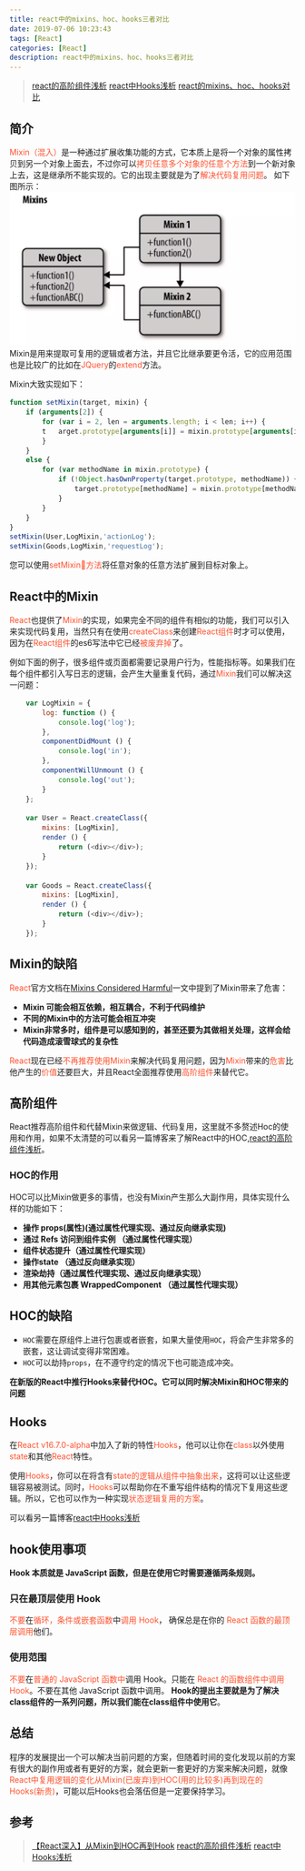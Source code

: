 ```yaml
---
title: react中的mixins、hoc、hooks三者对比
date: 2019-07-06 10:23:43
tags: [React]
categories: [React]
description: react中的mixins、hoc、hooks三者对比
---
```

> [react的高阶组件浅析](/blog/react/react-hoc.html)
> [react中Hooks浅析](/blog/react/react-hooks.html)
> [react的mixins、hoc、hooks对比](/blog/react/react-mixins-hoc-hooks.html)

## 简介
<font color="#ff502c">Mixin（混入）</font>是一种通过扩展收集功能的方式，它本质上是将一个对象的属性拷贝到另一个对象上面去，不过你可以<font color="#ff502c">拷贝任意多个对象的任意个方法</font>到一个新对象上去，这是继承所不能实现的。它的出现主要就是为了<font color="#ff502c">解决代码复用问题</font>。
如下图所示：
![reac-mixins](../../images/react/react-mixins-1-1.png)
Mixin是用来提取可复用的逻辑或者方法，并且它比继承要更令活，它的应用范围也是比较广的比如在<font color="#ff502c">JQuery</font>的<font color="#ff502c">extend</font>方法。

Mixin大致实现如下：
```javascript
function setMixin(target, mixin) {
    if (arguments[2]) {
        for (var i = 2, len = arguments.length; i < len; i++) {
        t   arget.prototype[arguments[i]] = mixin.prototype[arguments[i]];
        }
    }
    else {
        for (var methodName in mixin.prototype) {
            if (!Object.hasOwnProperty(target.prototype, methodName)) {
                target.prototype[methodName] = mixin.prototype[methodName];
            }
        }
    }
}
setMixin(User,LogMixin,'actionLog');
setMixin(Goods,LogMixin,'requestLog');
```
您可以使用<font color="#ff502c">setMixin方法</font>将任意对象的任意方法扩展到目标对象上。

## React中的Mixin
<font color="#ff502c">React</font>也提供了<font color="#ff502c">Mixin</font>的实现，如果完全不同的组件有相似的功能，我们可以引入来实现代码复用，当然只有在使用<font color="#ff502c">createClass</font>来创建<font color="#ff502c">React组件</font>时才可以使用，因为在<font color="#ff502c">React组件</font>的es6写法中它已经<font color="#ff502c">被废弃掉</font>了。

例如下面的例子，很多组件或页面都需要记录用户行为，性能指标等。如果我们在每个组件都引入写日志的逻辑，会产生大量重复代码，通过<font color="#ff502c">Mixin</font>我们可以解决这一问题：
```javascript
    var LogMixin = {
        log: function () {
            console.log('log');
        },
        componentDidMount () {
            console.log('in');
        },
        componentWillUnmount () {
            console.log('out');
        }
    };

    var User = React.createClass({
        mixins: [LogMixin],
        render () {
            return (<div></div>);
        }
    });

    var Goods = React.createClass({
        mixins: [LogMixin],
        render () {
            return (<div></div>);
        }
    });
```

## Mixin的缺陷
<font color="#ff502c">React</font>官方文档在[Mixins Considered Harmful](https://react.docschina.org/blog/2016/07/13/mixins-considered-harmful.html)一文中提到了Mixin带来了危害：
- **Mixin 可能会相互依赖，相互耦合，不利于代码维护**
- **不同的Mixin中的方法可能会相互冲突**
- **Mixin非常多时，组件是可以感知到的，甚至还要为其做相关处理，这样会给代码造成滚雪球式的复杂性**

<font color="#ff502c">React</font>现在已经<font color="#ff502c">不再推荐使用Mixin</font>来解决代码复用问题，因为<font color="#ff502c">Mixin</font>带来的<font color="#ff502c">危害</font>比他产生的<font color="#ff502c">价值</font>还要巨大，并且React全面推荐使用<font color="#ff502c">高阶组件</font>来替代它。

## 高阶组件
React推荐高阶组件和代替Mixin来做逻辑、代码复用，这里就不多赘述Hoc的使用和作用，如果不太清楚的可以看另一篇博客来了解React中的HOC,[react的高阶组件浅析](/blog/react/react-hoc.html)。

### HOC的作用
HOC可以比Mixin做更多的事情，也没有Mixin产生那么大副作用，具体实现什么样的功能如下：
- **操作 props(属性)(通过属性代理实现、通过反向继承实现)**
- **通过 Refs 访问到组件实例 （通过属性代理实现）**
- **组件状态提升（通过属性代理实现）**
- **操作state （通过反向继承实现）**
- **渲染劫持（通过属性代理实现、通过反向继承实现）**
- **用其他元素包裹 WrappedComponent （通过属性代理实现）**

## HOC的缺陷
- `HOC`需要在原组件上进行包裹或者嵌套，如果大量使用`HOC`，将会产生非常多的嵌套，这让调试变得非常困难。
- `HOC`可以劫持`props`，在不遵守约定的情况下也可能造成冲突。

**在新版的React中推行Hooks来替代HOC。它可以同时解决Mixin和HOC带来的问题**

## Hooks
在<font color="#ff502c">React v16.7.0-alpha</font>中加入了新的特性<font color="#ff502c">Hooks</font>，他可以让你在<font color="#ff502c">class</font>以外使用<font color="#ff502c">state</font>和其他<font color="#ff502c">React</font>特性。

使用<font color="#ff502c">Hooks</font>，你可以在将含有<font color="#ff502c">state的逻辑从组件中抽象出来</font>，这将可以让这些逻辑容易被测试。同时，<font color="#ff502c">Hooks</font>可以帮助你在不重写组件结构的情况下复用这些逻辑。所以，它也可以作为一种实现<font color="#ff502c">状态逻辑复用的方案</font>。

可以看另一篇博客[react中Hooks浅析](/blog/react/react-hooks.html)

## hook使用事项
**Hook 本质就是 JavaScript 函数，但是在使用它时需要遵循两条规则。**

### 只在最顶层使用 Hook
<font color="#ff502c">不要</font>在<font color="#ff502c">循环，条件或嵌套函数</font>中<font color="#ff502c">调用 Hook</font>， 确保总是在你的 <font color="#ff502c">React 函数的最顶层调用</font>他们。

### 使用范围
<font color="#ff502c">不要</font>在<font color="#ff502c">普通的 JavaScript 函数中</font>调用 Hook。只能在<font color="#ff502c"> React 的函数组件中调用 Hook</font>。不要在其他 JavaScript 函数中调用。
**Hook的提出主要就是为了解决class组件的一系列问题，所以我们能在class组件中使用它**。

## 总结
程序的发展提出一个可以解决当前问题的方案，但随着时间的变化发现以前的方案有很大的副作用或者有更好的方案，就会更新一套更好的方案来解决问题，就像<font color="#ff502c">React中复用逻辑的变化从Mixin(已废弃)到HOC(用的比较多)再到现在的Hooks(新贵)</font>，可能以后Hooks也会落伍但是一定要保持学习。

## 参考
> [【React深入】从Mixin到HOC再到Hook](https://juejin.im/post/5cad39b3f265da03502b1c0a#heading-36)
> [react的高阶组件浅析](/blog/react/react-hoc.html)
> [react中Hooks浅析](/blog/react/react-hooks.html)